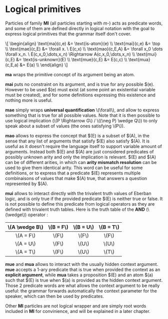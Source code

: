 # Logical primitives

Particles of family __MI__ (all particles starting with _m-_) acts as predicate
words, and some of them are defined directly in logical notation with the goal
to express logical primitives that the grammar itself don't cover.

\\[ \begin{align}
\text{ma}(c,e)      &= \text{is-atom}(e) \\\\
\text{mai}(c,e)     &= \top \\\\
\text{mae}(c,E)     &= \forall x. \\ E(c,x) \\\\
\text{mao}(c,E,A)   &= \forall x_0 \dots \forall x_n. \\ E(c,x_0,\dots,x_n) \Rightarrow A(c,x_0,\dots,x_n) \\\\
\text{mui}(c,E)     &= \text{is-unknown}(E) \\\\
\text{mue}(c,E)     &= E(c,c) \\\\
\text{mua}(c,E,a)   &= E(a) \\\\
\end{align} \\]

__ma__ wraps the primitive concept of its argument being an atom.

__mai__ puts no constraint on its argument, and is true for any possible $(e).
However to be used $(e) must exist (at some point an existential variable must
be created), and for some definitions expressing this existence and nothing
more is useful.

__mae__ simply wraps __universal quantification__ \\(\forall\\), and allow to
express something that is true for all possible values. Note that it is then
possible to use logical implication (\\(P \Rightarrow G\\) / \\((\neg P) \wedge
Q\\)) to only speak about a subset of values (the ones satisfying \\(P\\)).

__mao__ allows to express the concept that $(E) is a subset of $(A), in the
sense that any list of arguments that satisfy $(E) also satisfy $(A). It is
useful as it doesn't require the language itself to support variable amount of
arguments. Instead both $(E) and $(A) are just considered predicates of
possibly unknown arity and only the implication is relevant. $(E) and $(A)
can be of different arities, in which can __arity mismatch resolution__ can
be used to give them identical arity. This word can be useful for some
definitions, or to express that a predicate $(E) represents multiple
combinaisons of values that make $(A) true, that answers a question represented
by $(A).

__mui__ allows to interact directly with the trivalent truth values of Eberban
logic, and is only true if the provided predicate $(E) is neither true or false.
It is not possible to define this predicate from logical operators as they
are defined with trivalent truth tables. Here is the truth table of the
__AND__ (\\(\wedge\\)) operator :

| \\(A \wedge B\\) | \\(B = F\\) | \\(B = U\\) | \\(B = T\\) |
|:----------------:|:-----------:|:-----------:|:-----------:|
| \\(A = F\\)      | \\(F\\)     | \\(F\\)     | \\(F\\)     |
| \\(A = U\\)      | \\(F\\)     | \\(U\\)     | \\(U\\)     |
| \\(A = T\\)      | \\(F\\)     | \\(U\\)     | \\(T\\)     |

__mue__ and __mua__ allows to interact with the usually hidden context argument.
__mue__ accepts a 1-ary predicate that is true when provided the context as an
__explicit argument__, while __mua__ takes a proposition $(E) and an atom $(a)
such that $(E) is true when $(a) is provided as the hidden context argument.
Those 2 predicate words are what allows the context argument to be really
useful: the grammar forwards automatically the context parameter for the
speaker, which can then be used by predicates.

Other __MI__ particles are not logical wrapper and are simply root words
included in __MI__ for convinience, and will be explained in a later chapter.
